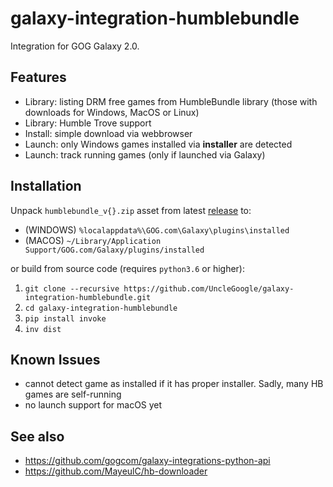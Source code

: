 # galaxy-integration-humblebundle

Integration for GOG Galaxy 2.0.

## Features

* Library: listing DRM free games from HumbleBundle library (those with downloads for Windows, MacOS or Linux)
* Library: Humble Trove support
* Install: simple download via webbrowser
* Launch: only Windows games installed via __installer__ are detected
* Launch: track running games (only if launched via Galaxy)

## Installation

Unpack `humblebundle_v{}.zip` asset from latest [release][1] to:
- (WINDOWS) `%localappdata%\GOG.com\Galaxy\plugins\installed`
- (MACOS) `~/Library/Application Support/GOG.com/Galaxy/plugins/installed`

or build from source code (requires `python3.6` or higher):

1. `git clone --recursive https://github.com/UncleGoogle/galaxy-integration-humblebundle.git`
2. `cd galaxy-integration-humblebundle`
3. `pip install invoke`
4. `inv dist`

## Known Issues

- cannot detect game as installed if it has proper installer. Sadly, many HB games are self-running
- no launch support for macOS yet

## See also
- https://github.com/gogcom/galaxy-integrations-python-api
- https://github.com/MayeulC/hb-downloader

[1]: https://github.com/UncleGoogle/galaxy-integration-humblebundle/releases

